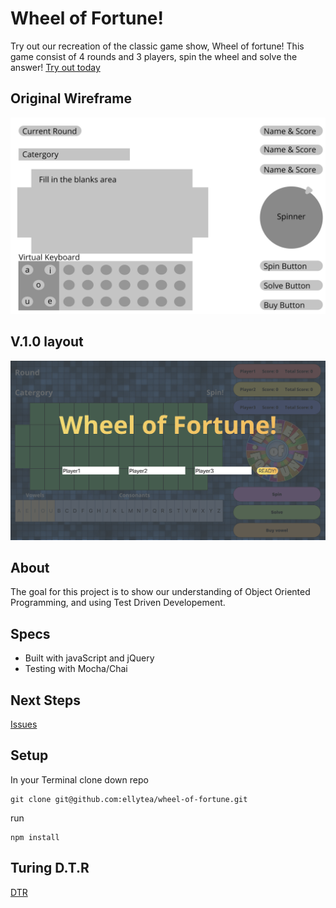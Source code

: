 # Wheel of Fortune!

Try out our recreation of the classic game show, Wheel of fortune! This game consist of 4 rounds and 3 players, spin the wheel and solve the answer! [Try out today](https://ellytea.github.io/wheel-of-fortune/)

## Original Wireframe
![Image of original wireframe](images/original-wire.png)

## V.1.0 layout
![Image of version 1](images/start-game.png)

## About
The goal for this project is to show our understanding of Object Oriented Programming, and using Test Driven Developement.

## Specs 
* Built with javaScript and jQuery
* Testing with Mocha/Chai

## Next Steps
[Issues](https://github.com/ellytea/wheel-of-fortune/issues)

## Setup
In your Terminal clone down repo
```
git clone git@github.com:ellytea/wheel-of-fortune.git
```
run
```
npm install
```

## Turing D.T.R
[DTR](https://gist.github.com/ellytea/94cd7c9af31a75f6477eea0835bc0c1e)
